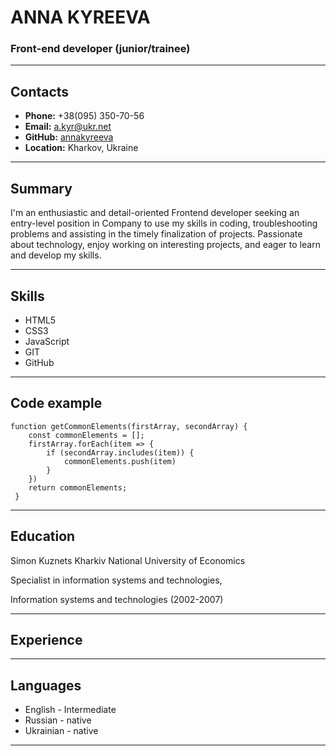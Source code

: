 # **ANNA KYREEVA**

### Front-end developer (junior/trainee)

---

## Contacts

- **Phone:** +38(095) 350-70-56
- **Email:** a.kyr@ukr.net
- **GitHub:** [annakyreeva](https://github.com/AnnaKyreeva/)
- **Location:** Kharkov, Ukraine

---

## Summary

I'm an enthusiastic and detail-oriented Frontend developer seeking an entry-level position in Company to use my skills in coding, troubleshooting problems and assisting in the timely finalization of projects. Passionate about technology, enjoy working on interesting projects, and eager to learn and develop my skills.

---

## Skills

- HTML5
- CSS3
- JavaScript
- GIT
- GitHub

---

## Code example

```
function getCommonElements(firstArray, secondArray) {
    const commonElements = [];
    firstArray.forEach(item => {
        if (secondArray.includes(item)) {
            commonElements.push(item)
        }
    })
    return commonElements;
 }
```

---

## Education

Simon Kuznets Kharkiv National University of Economics

Specialist in information systems and technologies,

Information systems and technologies (2002-2007)

---

## Experience

---

## Languages

- English - Intermediate
- Russian - native
- Ukrainian - native

---
